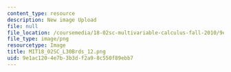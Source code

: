 ```yaml
---
content_type: resource
description: New image Upload
file: null
file_location: /coursemedia/18-02sc-multivariable-calculus-fall-2010/9e1ac1204e7b3b3df2a98c550f89ebb7_MIT18_02SC_L30Brds_12.png
file_type: image/png
resourcetype: Image
title: MIT18_02SC_L30Brds_12.png
uid: 9e1ac120-4e7b-3b3d-f2a9-8c550f89ebb7
---
```

